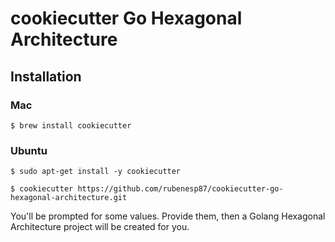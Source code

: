 # cookiecutter Go Hexagonal Architecture

## Installation

### Mac
```console
$ brew install cookiecutter
```
### Ubuntu
```console
$ sudo apt-get install -y cookiecutter
```

```console
$ cookiecutter https://github.com/rubenesp87/cookiecutter-go-hexagonal-architecture.git
```

You'll be prompted for some values. Provide them, then a Golang Hexagonal Architecture project will be created for you.
